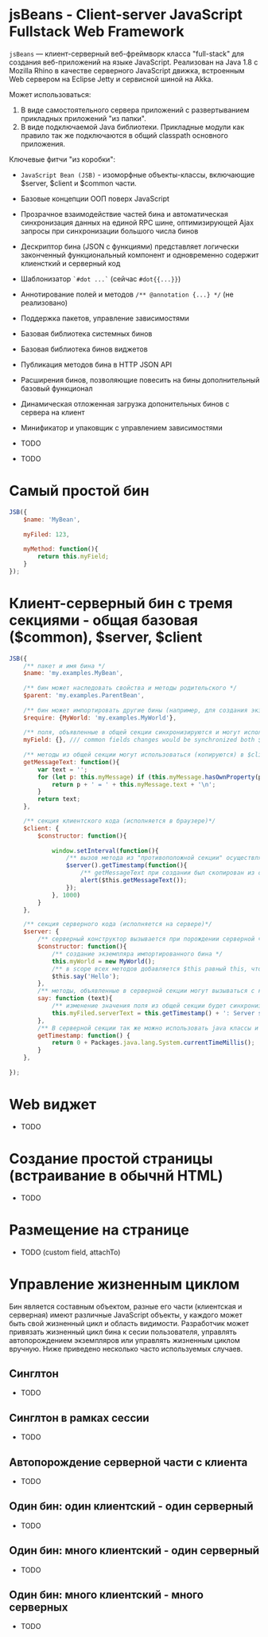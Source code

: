 # jsBeans - Client-server JavaScript Fullstack  Web Framework
  
 ```jsBeans``` — клиент-серверный веб-фреймворк класса "full-stack" для создания веб-приложений на языке JavaScript. Реализован на Java 1.8 с Mozilla Rhino в качестве серверного JavaScript движка, встроенным Web сервером на Eclipse Jetty и сервисной шиной на Akka.
 
 Может использоваться:
 1. В виде самостоятельного сервера приложений с развертыванием прикладных приложений "из папки".
 2. В виде подключаемой Java библиотеки. Прикладные модули как правило так же подключаются в общий classpath основного приложения.
 
 Ключевые фитчи "из коробки":
 * ```JavaScript Bean (JSB)``` - изоморфные объекты-классы, включающие $server, $client и $common части.
 * Базовые концепции ООП поверх JavaScript
 * Прозрачное взаимодействие частей бина и автоматическая синхронизация данных на единой RPC шине, оптимизирующей Ajax запросы при синхронизации большого числа бинов 
 * Дескриптор бина (JSON с функциями) представляет логически законченный функциональный компонент и одновременно содержит клиенсткий и серверный код
 * Шаблонизатор ``` `#dot ...` ``` (сейчас ```#dot{{...}}```)
 * Аннотирование полей и методов ```/** @annotation {...} */``` (не реализовано)
 * Поддержка пакетов, управление зависимостями
 * Базовая библиотека системных бинов
 * Базовая библиотека бинов виджетов
 * Публикация методов бина в HTTP JSON API
 * Расширения бинов, позволяющие повесить на бины дополнительный базовый функционал
 * Динамическая отложенная загрузка допонительных бинов с сервера на клиент
 * Минификатор и упаковщик с управлением зависимостями

 * TODO
 * TODO

# Самый простой бин

```javascript
JSB({
    $name: 'MyBean',
    
    myFiled: 123,
    
    myMethod: function(){
        return this.myField;
    }    
});
```

# Клиент-серверный бин с тремя секциями - общая базовая ($common), $server, $client

```javascript
JSB({
    /** пакет и имя бина */
    $name: 'my.examples.MyBean',
    
    /** бин может наследовать свойства и методы родительского */
    $parent: 'my.examples.ParentBean',
     
    /** бин может импортировать другие бины (например, для создания экземпляров), типы импортированных бинов будут интегрированы в scope методов */
    $require: {MyWorld: 'my.examples.MyWorld'},
     
    /** поля, объявленные в общей секции синхронизируются и могут использоваться в $client и $server прозрачно (производится слияние изменений)*/
    myField: {}, /// common fields changes would be synchronized both $client and $server
    
    /** методы из общей секции могут использоваться (копируются) в $client и $server*/
    getMessageText: function(){
        var text = '';
        for (let p: this.myMessage) if (this.myMessage.hasOwnProperty(p)) {
            return p + ' = ' + this.myMessage.text + '\n';
        }
        return text;
    },

    /** секция клиентского кода (исполняется в браузере)*/
    $client: {
        $constructor: function(){          
            
            window.setInterval(function(){
                /** вызов метода из "противоположной секции" осуществляется асинхронно через адаптер, получаемый внутри методов $server() и вне jsb.$server()*/
                $server().getTimestamp(function(){                    
                    /** getMessageText при создании был скопирован из общей секции, поэтому использовает значение this.myFiled на клиенте */
                    alert($this.getMessageText());
                });                
            }, 1000)
        }
    },

    /** секция серверного кода (исполняется на сервере)*/
    $server: {
        /** серверный конструктор вызывается при порождении серверной части экземпляра бина */
        $constructor: function(){
            /** создание экземпляра импортированного бина */
            this.myWorld = new MyWorld();
            /** в scope всех методов добавляется $this равный this, чтобы перед вложенными функциями не декларировать 'var self = this' */
            $this.say('Hello');                            
        },
        /** методы, объявленные в серверной секции могут вызываться с клиента и наоборот */
        say: function (text){
            /** изменение значения поля из общей секции будет синхронизировано с клиентом и в $client this.myFiled будет обновлено */
            this.myFiled.serverText = this.getTimestamp() + ': Server say ' + text + '!';
        },
        /** В серверной секции так же можно использовать java классы и объекты, добавив префикс 'Packages.' */
        getTimestamp: function() {
            return 0 + Packages.java.lang.System.currentTimeMillis();
        }
    },
    
});
```

# Web виджет
* TODO

#  Создание простой страницы (встраивание в обычнй HTML)

* TODO

#  Размещение на странице

* TODO (custom field, attachTo)

# Управление жизненным циклом
Бин является составным объектом, разные его части (клиентская и серверная) имеют различные JavaScript объекты, у каждого может быть свой жизненный цикл и область видимости. Разработчик может привязать жизненный цикл бина к сесии пользователя, управлять автопорождением экземпляров или управлять жизненным циклом вручную. Ниже приведено несколько часто используемых случаев. 

## Синглтон 
* TODO

## Синглтон в рамках сессии
* TODO

## Автопорождение серверной части с клиента
* TODO

## Один бин: один клиентский - один серверный
* TODO

## Один бин: много клиентский - один серверный
* TODO

## Один бин: много клиентский - много серверных
* TODO


  